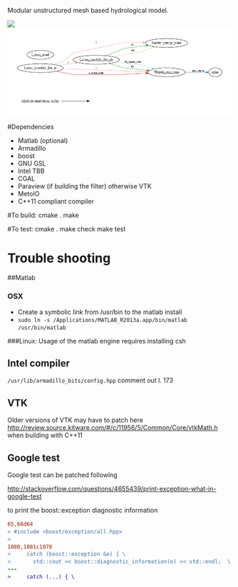 Modular unstructured mesh based hydrological model.

![](output.gif)
![](modules_readme.png)

#Dependencies
* Matlab (optional)
* Armadillo
* boost
* GNU GSL
* Intel TBB
* CGAL
* Paraview (if building the filter) otherwise VTK
* MetoIO 
* C++11 compliant compiler

#To build:
    cmake .
    make

#To test:
    cmake .
    make check
    make test


# Trouble shooting
##Matlab
### OSX 
* Create a symbolic link from /usr/bin to the matlab install
* ```sudo ln -s /Applications/MATLAB_R2013a.app/bin/matlab /usr/bin/matlab```

###Linux:
Usage of the matlab engine requires installing csh
## Intel compiler
```/usr/lib/armadillo_bits/config.hpp```
comment out l. 173

## VTK
Older versions of VTK may have to patch here
http://review.source.kitware.com/#/c/11956/5/Common/Core/vtkMath.h
when building with C++11 

## Google test
Google test can be patched following

http://stackoverflow.com/questions/4655439/print-exception-what-in-google-test

to print the boost::exception diagnostic information

```diff -r /Users/chris/Documents/PhD/code/CHM/tests/gtest/include/gtest/internal/gtest-internal copy.h /Users/chris/Documents/PhD/code/CHM/tests/gtest/include/gtest/internal/gtest-internal.h
65,66d64
< #include <boost/exception/all.hpp>
< 
1080,1081c1078
<     catch (boost::exception &e) { \
<       std::cout << boost::diagnostic_information(e) << std::endl;  \
---
>     catch (...) { \
```